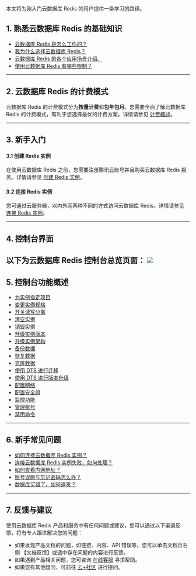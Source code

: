 本文将为刚入门云数据库 Redis 的用户提供一条学习的路径。

## 1. 熟悉云数据库 Redis 的基础知识
- [云数据库 Redis 是怎么工作的？](https://cloud.tencent.com/document/product/239/3205)
- [我为什么选择云数据库 Redis？](https://cloud.tencent.com/document/product/239/7021)
- [云数据库 Redis 的各个应用场景介绍。](https://cloud.tencent.com/document/product/239/3249)
- [使用云数据库 Redis 有哪些限制？](https://cloud.tencent.com/document/product/239/17952)

-----

## 2. 云数据库 Redis 的计费模式
云数据库 Redis 的计费模式分为**按量计费**和**包年包月**。您需要全面了解云数据库 Redis 的计费模式，有利于您选择最优的计费方案。详情请参见 [计费概述](https://cloud.tencent.com/document/product/239/30822)。

-----

## 3. 新手入门
#### 3.1 创建 Redis 实例
在使用云数据库 Redis 之前，您需要注册腾讯云账号并且购买云数据库 Redis 服务。详情请参见 [创建 Redis 实例](https://cloud.tencent.com/document/product/239/30871)。


#### 3.2 连接 Redis 实例
您可通过云服务器，以内外网两种不同的方式访问云数据库 Redis。详情请参见 [连接 Redis 实例](https://cloud.tencent.com/document/product/239/30877)。

-----

## 4. 控制台界面
以下为云数据库 Redis 控制台总览页面：
![](https://main.qcloudimg.com/raw/6235d59fa8e674eb41923da2e514ce4e.png)
-----

## 5. 控制台功能概述
- [为实例指定项目](https://cloud.tencent.com/document/product/239/30893)
- [变更实例规格](https://cloud.tencent.com/document/product/239/30895)
- [开关读写分离](https://cloud.tencent.com/document/product/239/19543)
- [清空实例](https://cloud.tencent.com/document/product/239/30897)
- [销毁实例](https://cloud.tencent.com/document/product/239/30898)
- [升级实例版本](https://cloud.tencent.com/document/product/239/46457)
- [升级实例架构](https://cloud.tencent.com/document/product/239/46458)
- [备份数据](https://cloud.tencent.com/document/product/239/30901)
- [恢复数据](https://cloud.tencent.com/document/product/239/30902) 
- [克隆数据](https://cloud.tencent.com/document/product/239/32545)
- [使用 DTS 进行迁移](https://cloud.tencent.com/document/product/239/31958)
- [使用 DTS 进行版本升级](https://cloud.tencent.com/document/product/239/36378)
- [配置网络](https://cloud.tencent.com/document/product/239/30910)
- [配置安全组](https://cloud.tencent.com/document/product/239/30911)
- [监控功能](https://cloud.tencent.com/document/product/239/48574)
- [管理账号](https://cloud.tencent.com/document/product/239/36710)
- [禁用命令](https://cloud.tencent.com/document/product/239/36758)

-----

## 6. 新手常见问题
- [如何连接云数据库 Redis 实例？](https://cloud.tencent.com/document/product/239/30877)
- [连接云数据库 Redis 实例失败，如何处理？](https://cloud.tencent.com/document/product/239/58020)
- [如何查看内网地址？](https://cloud.tencent.com/document/product/239/18664#redis-.E6.94.AF.E6.8C.81.E5.86.85.E7.BD.91.E8.AE.BF.E9.97.AE.E7.9A.84.E6.9D.A1.E4.BB.B6.E6.9C.89.E5.93.AA.E4.BA.9B.EF.BC.9F.E5.A6.82.E4.BD.95.E6.9F.A5.E7.9C.8B.E5.86.85.E7.BD.91.E5.9C.B0.E5.9D.80.EF.BC.9F)
- [账号误删与忘记密码怎么办？](https://cloud.tencent.com/document/product/239/3251#.E8.B4.A6.E5.8F.B7.E8.AF.AF.E5.88.A0.E4.B8.8E.E5.BF.98.E8.AE.B0.E5.AF.86.E7.A0.81.E6.80.8E.E4.B9.88.E5.8A.9E.EF.BC.9F)
- [数据库买错了，如何退货？](https://cloud.tencent.com/document/product/239/18665#.E8.B4.AD.E4.B9.B0.E7.9A.84.E5.AE.9E.E4.BE.8B.E4.B8.8D.E6.83.B3.E8.A6.81.E4.BA.86.EF.BC.8C.E5.A6.82.E4.BD.95.E9.80.80.E6.AC.BE.EF.BC.9F)


-----

## 7. 反馈与建议
使用云数据库 Redis 产品和服务中有任何问题或建议，您可以通过以下渠道反馈，将有专人跟进解决您的问题：
- 如果发现产品文档的问题，如链接、内容、API 错误等，您可以单击文档页右侧 【文档反馈】或选中存在问题的内容进行反馈。
- 如果遇到产品相关问题，您可咨询 [在线客服](https://cloud.tencent.com/act/event/Online_service) 寻求帮助。
- 如果您有其他疑问，可前往 [云+社区](https://cloud.tencent.com/developer/tag/105) 进行提问。

